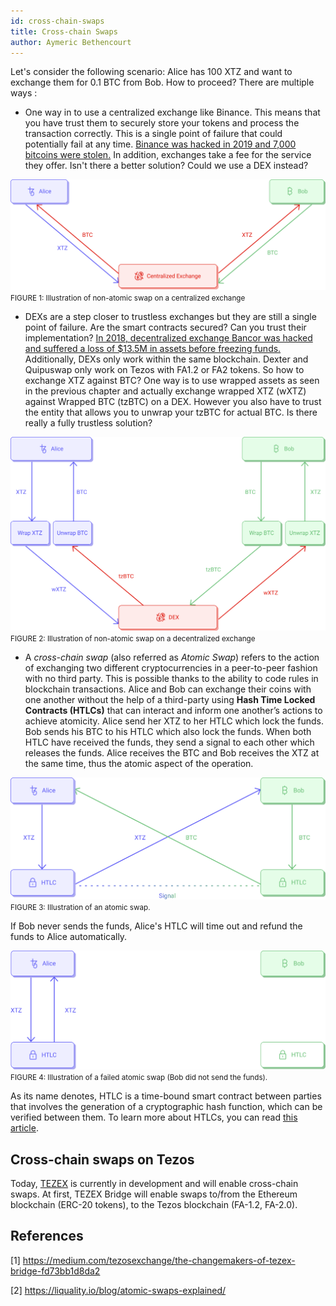 ```yaml
---
id: cross-chain-swaps
title: Cross-chain Swaps
author: Aymeric Bethencourt
---
```


Let's consider the following scenario: Alice has 100 XTZ and want to exchange them for 0.1 BTC from Bob. How to proceed? There are multiple ways :

- One way in to use a centralized exchange like Binance. This means that you have trust them to securely store your tokens and process the transaction correctly. This is a single point of failure that could potentially fail at any time. [Binance was hacked in 2019 and 7,000 bitcoins were stolen.](https://www.binance.com/en/blog/336904059293999104/Security-Incident-Recap) In addition, exchanges take a fee for the service they offer. Isn't there a better solution? Could we use a DEX instead?

![](../../static/img/defi/swap-cex.svg)
<small className="figure">FIGURE 1: Illustration of non-atomic swap on a centralized exchange</small>

- DEXs are a step closer to trustless exchanges but they are still a single point of failure. Are the smart contracts secured? Can you trust their implementation? [In 2018, decentralized exchange Bancor was hacked and suffered a loss of $13.5M in assets before freezing funds.](https://www.zdnet.com/article/another-hack-rocks-cryptocurrency-trading-bancor-loses-23-5-million/) Additionally, DEXs only work within the same blockchain. Dexter and Quipuswap only work on Tezos with FA1.2 or FA2 tokens. So how to exchange XTZ against BTC? One way is to use wrapped assets as seen in the previous chapter and actually exchange wrapped XTZ (wXTZ) against Wrapped BTC (tzBTC) on a DEX. However you also have to trust the entity that allows you to unwrap your tzBTC for actual BTC. Is there really a fully trustless solution?

![](../../static/img/defi/swap-dex.svg)
<small className="figure">FIGURE 2: Illustration of non-atomic swap on a decentralized exchange</small>

- A _cross-chain swap_ (also referred as _Atomic Swap_) refers to the action of exchanging two different cryptocurrencies in a peer-to-peer fashion with no third party. This is possible thanks to the ability to code rules in blockchain transactions. Alice and Bob can exchange their coins with one another without the help of a third-party using **Hash Time Locked Contracts (HTLCs)** that can interact and inform one another’s actions to achieve atomicity. Alice send her XTZ to her HTLC which lock the funds. Bob sends his BTC to his HTLC which also lock the funds. When both HTLC have received the funds, they send a signal to each other which releases the funds. Alice receives the BTC and Bob receives the XTZ at the same time, thus the atomic aspect of the operation. 

![](../../static/img/defi/atomic-swap.svg)
<small className="figure">FIGURE 3: Illustration of an atomic swap.</small>

If Bob never sends the funds, Alice's HTLC will time out and refund the funds to Alice automatically. 

![](../../static/img/defi/atomic-swap-fail.svg)
<small className="figure">FIGURE 4: Illustration of a failed atomic swap (Bob did not send the funds).</small>

As its name denotes, HTLC is a time-bound smart contract between parties that involves the generation of a cryptographic hash function, which can be verified between them. To learn more about HTLCs, you can read [this article](https://medium.com/blockchainio/what-are-atomic-swaps-bc1d034634c9).

## Cross-chain swaps on Tezos
Today, [TEZEX](https://tezex.io/) is currently in development and will enable cross-chain swaps. At first, TEZEX Bridge will enable swaps to/from the Ethereum blockchain (ERC-20 tokens), to the Tezos blockchain (FA-1.2, FA-2.0).

## References

[1] https://medium.com/tezosexchange/the-changemakers-of-tezex-bridge-fd73bb1d8da2

[2] https://liquality.io/blog/atomic-swaps-explained/